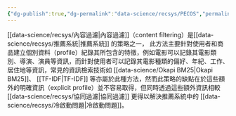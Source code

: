 ```yaml
---
{"dg-publish":true,"dg-permalink":"data-science/recsys/PECOS","permalink":"/data-science/recsys/PECOS/"}
---
```



[[data-science/recsys/內容過濾\|內容過濾]]（content filtering）是[[data-science/recsys/推薦系統\|推薦系統]] 的策略之一， 此方法主要針對使用者和商品建立個別資料（profile）紀錄其所包含的特徵，例如電影可以記錄其電影類別、導演、演員等資訊，而針對使用者可以記錄其電影種類的偏好、年紀、工作、居住地等資訊，常見的資訊檢索技術如 [[data-science/Okapi BM25\|Okapi BM25]]、 [[TF-IDF\|TF-IDF]] 等亦屬於此種方法，然而此策略的缺點在於這些額外的明確資訊（explicit profile）並不容易取得，但同時透過這些額外資訊相較 [[data-science/recsys/協同過濾\|協同過濾]] 更得以解決推薦系統中的 [[data-science/recsys/冷啟動問題\|冷啟動問題]]。
